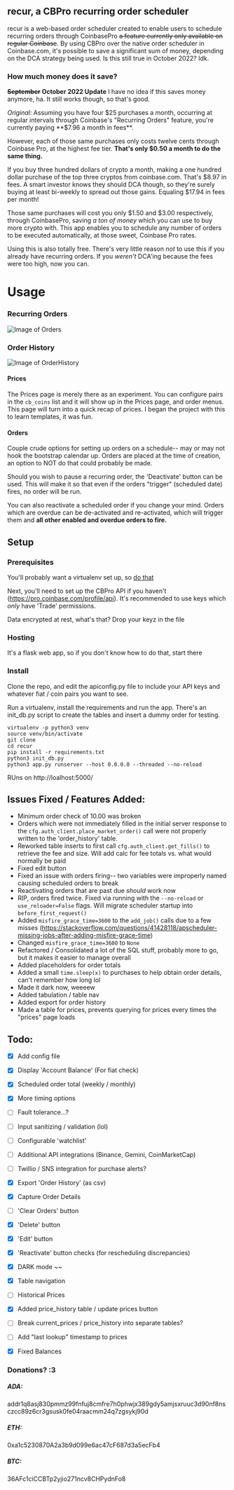 ## recur, a CBPro recurring order scheduler

recur is a web-based order scheduler created to enable users to schedule recurring orders through CoinbasePro ~~a feature currently only available on regular Coinbase~~. By using CBPro over the native order scheduler in Coinbase.com, it's possible to save a significant sum of money, depending on the DCA strategy being used. Is this still true in October 2022? Idk.

### How much money does it save?

**~~September~~ October 2022 Update** 
I have no idea if this saves money anymore, ha. It still works though, so that's good.

*Original:*
Assuming you have four $25 purchases a month, occurring at regular intervals through Coinbase's "Recurring Orders" feature, you're currently paying **$7.96 a month in fees**.

However, each of those same purchases only costs twelve cents through Coinbase Pro, at the highest fee tier. **That's only $0.50 a month to do the same thing.**

If you buy three hundred dollars of crypto a month, making a one hundred dollar purchase of the top three cryptos from coinbase.com. That's $8.97 in fees. A smart investor knows they should DCA though, so they're surely buying at least bi-weekly to spread out those gains. Equaling $17.94 in fees per month!

Those same purchases will cost you only $1.50 and $3.00 respectively, through CoinbasePro, saving *a ton of money* which you can use to buy more crypto with. This app enables you to schedule any number of orders to be executed automatically, at those sweet, Coinbase Pro rates.

Using this is also totally free. There's very little reason *not* to use this if you already have recurring orders. If you *weren't* DCA'ing because the fees were too high, now you can.

# Usage

### Recurring Orders
![Image of Orders](https://i.imgur.com/2h5UdHs.jpeg)

### Order History
![Image of OrderHistory](https://i.imgur.com/vdBMDLQ.jpg)

#### Prices

The Prices page is merely there as an experiment. You can configure pairs in the `cb_coins` list and it will show up in the Prices page, and order menus. This page will turn into a quick recap of prices. I began the project with this to learn templates, it was fun.

#### Orders

Couple crude options for setting up orders on a schedule-- may or may not hook the bootstrap calendar up. Orders are placed at the time of creation, an option to NOT do that could probably be made.

Should you wish to pause a recurring order, the 'Deactivate' button can be used. This will make it so that even if the orders "trigger" (scheduled date) fires, no order will be run. 

You can also reactivate a scheduled order if you change your mind. Orders which are overdue can be de-activated and re-activated, which will trigger them and **all other enabled and overdue orders to fire.**


## Setup

### Prerequisites

You'll probably want a virtualenv set up, so [do that](https://pythonbasics.org/virtualenv/)

Next, you'll need to set up the CBPro API if you haven't (https://pro.coinbase.com/profile/api). It's recommended to use keys which *only* have 'Trade' permissions.

Data encrypted at rest, what's that? Drop your keyz in the file

### Hosting

It's a flask web app, so if you don't know how to do that, start there

### Install

Clone the repo, and edit the apiconfig.py file to include your API keys and whatever fiat / coin pairs you want to see.

Run a virtualenv, install the requirements and run the app. There's an init_db.py script to create the tables and insert a dummy order for testing.

```
virtualenv -p python3 venv
source venv/bin/activate
git clone
cd recur
pip install -r requirements.txt
python3 init_db.py
python3 app.py runserver --host 0.0.0.0 --threaded --no-reload
```

RUns on http://loalhost:5000/

## Issues Fixed / Features Added:

- Minimum order check of 10.00 was broken
- Orders which were not immediately filled in the initial server response to the `cfg.auth_client.place_market_order()` call were not properly written to the 'order_history' table.
- Reworked table inserts to first call `cfg.auth_client.get_fills()` to retrieve the fee and size. Will add calc for fee totals vs. what would normally be paid
- Fixed edit button
- Fixed an issue with orders firing-- two variables were improperly named causing scheduled orders to break
- Reactivating orders that are past due *should* work now
- RIP, orders fired twice. Fixed via running with the `--no-reload` or `use_reloader=False` flags. Will migrate scheduler startup into `before_first_request()`
- Added `misfire_grace_time=3600` to the `add_job()` calls due to a few misses (https://stackoverflow.com/questions/41428118/apscheduler-missing-jobs-after-adding-misfire-grace-time)
- Changed `misfire_grace_time=3600` to `None`
- Refactored / Consolidated a lot of the SQL stuff, probably more to go, but it makes it easier to manage overall
- Added placeholders for order totals
- Added a small `time.sleep(x)` to purchases to help obtain order details, can't remember how long lol
- Made it dark now, weeeew
- Added tabulation / table nav
- Added export for order history
- Made a table for prices, prevents querying for prices every times the "prices" page loads


## Todo:

- [x] Add config file
- [x] Display 'Account Balance' (For fiat check)
- [x] Scheduled order total (weekly / monthly)
- [x] More timing options
- [ ] Fault tolerance...?
- [ ] Input sanitizing / validation (lol)
- [ ] Configurable 'watchlist'
- [ ] Additional API integrations (Binance, Gemini, CoinMarketCap)
- [ ] Twillio / SNS integration for purchase alerts?
- [x] Export 'Order History' (as csv)
- [x] Capture Order Details
- [ ] 'Clear Orders' button
- [x] 'Delete' button
- [x] 'Edit' button
- [x] 'Reactivate' button checks (for rescheduling discrepancies)
- [x] DARK mode ~~
- [x] Table navigation
- [ ] Historical Prices
- [x] Added price_history table / update prices button
- [ ] Break current_prices / price_history into separate tables?
- [ ] Add "last lookup" timestamp to prices
- [x] Fixed Balances


### Donations?  :3 

##### ADA:
addr1q8asj830pmmz99fnfuj8cmfre7h0phwjx389gdy5amjsxruuc3d90nf8nsczcc89z6cr3gsusk0fe04raacmm24q7zgsykj90d
##### ETH:
0xa1c5230870A2a3b9d099e6ac47cF687d3a5ecFb4
##### BTC:
36AFc1ciCCBTp2yjio271ncv8CHPydnFo8
